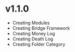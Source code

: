 # v1.1.0
- Creating Modules
- Creating Bridge Framework
- Creating Money Log
- Creating Death Log
- Creating Folder Category